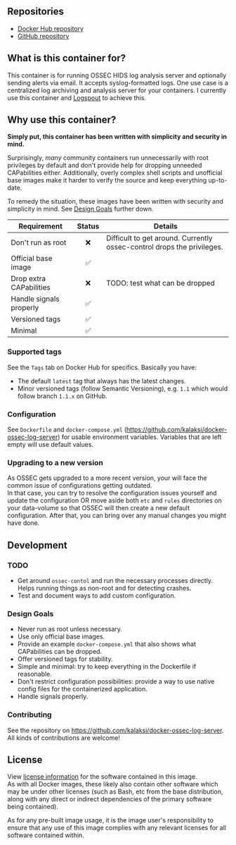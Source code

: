 
## Repositories
- [Docker Hub repository](https://registry.hub.docker.com/u/kalaksi/ossec-log-server/)
- [GitHub repository](https://github.com/kalaksi/docker-ossec-log-server)

## What is this container for?
This container is for running OSSEC HIDS log analysis server and optionally sending alerts via email. It accepts syslog-formatted logs. One use case is a centralized log archiving and analysis server for your containers. I currently use this container and [Logspout](https://github.com/gliderlabs/logspout) to achieve this.


## Why use this container?
**Simply put, this container has been written with simplicity and security in mind.**

Surprisingly, _many_ community containers run unnecessarily with root privileges by default and don't provide help for dropping unneeded CAPabilities either.
Additionally, overly complex shell scripts and unofficial base images make it harder to verify the source and keep everything up-to-date.  

To remedy the situation, these images have been written with security and simplicity in mind. See [Design Goals](#design-goals) further down.

|Requirement              |Status|Details|
|-------------------------|:----:|-------|
|Don't run as root        |❌    | Difficult to get around. Currently ossec-control drops the privileges.|
|Official base image      |✅    | |
|Drop extra CAPabilities  |❌    | TODO: test what can be dropped |
|Handle signals properly  |✅    | |
|Versioned tags           |✅    | |
|Minimal                  |✅    | |

### Supported tags
See the ```Tags``` tab on Docker Hub for specifics. Basically you have:
- The default ```latest``` tag that always has the latest changes.
- Minor versioned tags (follow Semantic Versioning), e.g. ```1.1``` which would follow branch ```1.1.x``` on GitHub.

### Configuration
See ```Dockerfile``` and ```docker-compose.yml``` (<https://github.com/kalaksi/docker-ossec-log-server>) for usable environment variables. Variables that are left empty will use default values.  

### Upgrading to a new version
As OSSEC gets upgraded to a more recent version, your will face the common issue of configurations getting outdated.  
In that case, you can try to resolve the configuration issues yourself and update the configuration OR move aside both ```etc``` and ```rules``` directories on your data-volume so that OSSEC will then create a new default configuration. After that, you can bring over any manual changes you might have done. 

## Development
### TODO 
- Get around ```ossec-contol``` and run the necessary processes directly. Helps running things as non-root and for detecting crashes.
- Test and document ways to add custom configuration.

### Design Goals
- Never run as root unless necessary.
- Use only official base images.
- Provide an example ```docker-compose.yml``` that also shows what CAPabilities can be dropped.
- Offer versioned tags for stability.
- Simple and minimal: try to keep everything in the Dockerfile if reasonable.
- Don't restrict configuration possibilities: provide a way to use native config files for the containerized application.
- Handle signals properly.

### Contributing
See the repository on <https://github.com/kalaksi/docker-ossec-log-server>.
All kinds of contributions are welcome!

## License
View [license information](https://github.com/kalaksi/docker-ossec-log-server/blob/master/LICENSE) for the software contained in this image.  
As with all Docker images, these likely also contain other software which may be under other licenses (such as Bash, etc from the base distribution, along with any direct or indirect dependencies of the primary software being contained).  
  
As for any pre-built image usage, it is the image user's responsibility to ensure that any use of this image complies with any relevant licenses for all software contained within.
